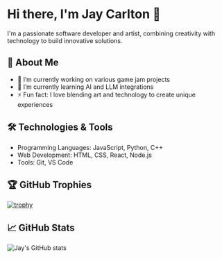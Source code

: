 # Hi there, I'm Jay Carlton 👋

I'm a passionate software developer and artist, combining creativity with technology to build innovative solutions.

## 🚀 About Me
- 🔭 I’m currently working on various game jam projects
- 🌱 I’m currently learning AI and LLM integrations
- ⚡ Fun fact: I love blending art and technology to create unique experiences

## 🛠️ Technologies & Tools
- Programming Languages: JavaScript, Python, C++
- Web Development: HTML, CSS, React, Node.js
- Tools: Git, VS Code

## 🏆 GitHub Trophies
[![trophy](https://github-profile-trophy.vercel.app/?username=ryo-ma)](https://github.com/ryo-ma/github-profile-trophy)

## 📈 GitHub Stats
![Jay's GitHub stats](https://github-readme-stats.vercel.app/api?username=JayCarltonArts&show_icons=true&theme=radical)



<!--
**JayCarltonArts/JayCarltonArts** is a ✨ _special_ ✨ repository because its `README.md` (this file) appears on your GitHub profile.

Here are some ideas to get you started:

- 🔭 I’m currently working on ...
- 🌱 I’m currently learning ...
- 👯 I’m looking to collaborate on ...
- 🤔 I’m looking for help with ...
- 💬 Ask me about ...
- 📫 How to reach me: ...
- 😄 Pronouns: ...
- ⚡ Fun fact: ...
-->
